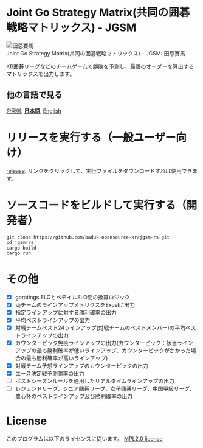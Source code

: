 # Joint Go Strategy Matrix(共同の囲碁戦略マトリックス) - JGSM
![田忌賽馬](https://github.com/baduk-opensource-kr/jgsm-rs/assets/36529903/f2b45d6e-b9c1-4812-a7c8-5835ae8ae312)  
Joint Go Strategy Matrix(共同の囲碁戦略マトリックス) - JGSM: 田忌賽馬

KB囲碁リーグなどのチームゲームで勝敗を予測し、最善のオーダーを算出するマトリックスを出力します。

## 他の言語で見る
[한국어](./README.md), [**日本語**](./README.ja.md), [English](./README.en.md)

# リリースを実行する（一般ユーザー向け）
[release](https://github.com/baduk-opensource-kr/jgsm-rs/releases/tag/0.2.0).
リンクをクリックして、実行ファイルをダウンロードすれば使用できます。

# ソースコードをビルドして実行する（開発者）
```
git clone https://github.com/baduk-opensource-kr/jgsm-rs.git
cd jgsm-rs
cargo build
cargo run
```

# その他
- [x] goratings ELOとベテイルELO間の換算ロジック
- [x] 両チームのラインアップメトリクスをExcelに出力
- [x] 指定ラインアップに対する勝利確率の出力
- [x] 平均ベストラインアップの出力
- [x] 対戦チームベスト24ラインアップ(対戦チームのベストメンバー)の平均ベストラインアップの出力
- [x] カウンターピック免疫ラインアップの出力(カウンターピック：該当ラインアップの最も勝利確率が低いラインアップ、カウンターピックがかかった場合の最も勝利確率が高いラインアップ)
- [x] 対戦チーム予想ラインアップのカウンターピックの出力
- [x] エース決定戦予測勝率の出力
- [ ] ポストシーズンルールを適用したリアルタイムラインアップの出力
- [ ] レジェンドリーグ、シニア囲碁リーグ、女子囲碁リーグ、中国甲級リーグ、農心杯のベストラインアップ及び勝利確率の出力

# License
このプログラムは以下のライセンスに従います。 [MPL2.0 license](/LICENSE) 
